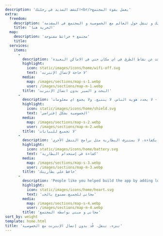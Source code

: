 ```yaml
---
description: 'اكتشف المذيد في رحلتك<br/>يعمل بقوة المجتمع'
extra:
  freedom:
    description: 'إكتشف رحلتك و تنقل حول العالم مع الخصوصية و المجتمع في المقدمة.'
    title: 'الحرية هنا'
  map:
    description: 'مجتمع + خرائط مفتوحة'
    title:
  services:
    items:
      - 
        description: 'خطّط لرحلتك في الخارج وتنقّل فيها دون الحاجة إلى بيانات الهاتف المحمول، وابحث عن نقاط الطرق في اي مكان حتي في الاماكن البعيدة.'
        highlight:
          icon: static/images/icons/home/wifi-off.svg
          text: 'لا حاجة لإتصال الإنترنت'
        media:
          map: /images/sections/map-s-1.webp
          user: /images/sections/map-m-1.webp
        title: 'البحث و السير بدون اتصال الإنترنت'
      - 
        description: 'التطبيق مصمم مع مراعاة الخصوصية في المقام الأول - لا يحدد هوية الناس، لا يتتبع، ولا يجمع اي معلومات.'
        highlight:
          icon: static/images/icons/home/shield.svg
          text: 'الخصوصية بشكل إفتراضي'
        media:
          map: /images/sections/map-s-2.webp
          user: /images/sections/map-m-2.webp
        title: 'لا تجميع للبيانات'
      - 
        description: 'يستخدم البطارية بكفاءة،‏ لا يستنزف البطارية مثل برامج التنقل الأخري.'
        highlight:
          icon: static/images/icons/home/battery.svg
          text: 'كفاءة في إستخدام البطارية'
        media:
          map: /images/sections/map-s-3.webp
          user: /images/sections/map-m-3.webp
        title: 'حافظ علي بطاريتك'
      - 
        description: 'People like you helped build the app by adding locations to <span class="text-icon"><svg viewBox="0 0 19 19"><use href="#icon-open-street-map"></use></svg> [OpenStreetMap](https://openstreetmap.org)</span>, giving feedback on features, and contributing code on <span class="text-icon"><svg viewbox="0 0 4.233 4.233"> <use href="#icon-codeberg"></use></svg> [Codeberg](https://codeberg.org/comaps)</span> in the open-source community.'
        highlight:
          icon: static/images/icons/home/heart.svg
          text: 'مجاني للجميع،مصنوع بالحب'
        media:
          map: /images/sections/map-s-4.webp
          user: /images/sections/map-m-4.webp
        title: 'مجاني و مبني بواسطة المجتمع'
sort_by: weight
template: home.html
title: 'تنزه، تنقل، قُد بدون إتصال الإنترنت مع الخصوصية'
---
```

